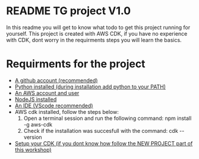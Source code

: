 # README TG project V1.0

In this readme you will get to know what todo to get this project running for yourself.
This project is created with AWS CDK, if you have no experience with CDK, dont worry in the requirments steps you will learn the basics.


# Requirments for the project
- [A github account (recommended)](https://github.com/)
- [Python installed (during installation add python to your PATH)](https://www.python.org/downloads/)
- [An AWS account and user](https://aws.amazon.com/)
- [NodeJS installed](https://nodejs.org/en/)
- [An IDE (VScode recommended)](https://code.visualstudio.com/)
- AWS cdk installed, follow the steps below:
    1. Open a terminal session and run the following command: npm install -g aws-cdk
    2. Check if the installation was succesfull with the command: cdk --version
- [Setup your CDK (if you dont know how follow the NEW PROJECT part of this workshop)](https://cdkworkshop.com/30-python/20-create-project.html)
